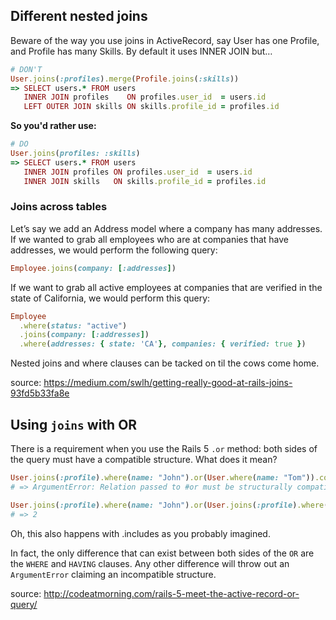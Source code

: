 ## Different nested joins
Beware of the way you use joins in ActiveRecord, say User has one Profile, and Profile has many Skills. By default it uses INNER JOIN but…

```ruby
# DON'T
User.joins(:profiles).merge(Profile.joins(:skills))
=> SELECT users.* FROM users 
   INNER JOIN profiles    ON profiles.user_id  = users.id
   LEFT OUTER JOIN skills ON skills.profile_id = profiles.id
```
**So you'd rather use:**

```ruby
# DO
User.joins(profiles: :skills)
=> SELECT users.* FROM users 
   INNER JOIN profiles ON profiles.user_id  = users.id
   INNER JOIN skills   ON skills.profile_id = profiles.id
```

### Joins across tables
Let’s say we add an Address model where a company has many addresses. If we wanted to grab all employees who are at companies that have addresses, we would perform the following query:
```ruby
Employee.joins(company: [:addresses])
```
If we want to grab all active employees at companies that are verified in the state of California, we would perform this query:
```ruby
Employee
  .where(status: "active")
  .joins(company: [:addresses])
  .where(addresses: { state: 'CA'}, companies: { verified: true })
```
Nested joins and where clauses can be tacked on til the cows come home.

source: https://medium.com/swlh/getting-really-good-at-rails-joins-93fd5b33fa8e

## Using ```joins``` with OR
There is a requirement when you use the Rails 5 ```.or``` method: both sides of the query must have a compatible structure. What does it mean?

```ruby
User.joins(:profile).where(name: "John").or(User.where(name: "Tom")).count
# => ArgumentError: Relation passed to #or must be structurally compatible. Incompatible values: [:joins]

User.joins(:profile).where(name: "John").or(User.joins(:profile).where(name: "Tom")).count
# => 2
```
Oh, this also happens with .includes as you probably imagined.

In fact, the only difference that can exist between both sides of the ```OR``` are the ```WHERE``` and ```HAVING``` clauses. Any other difference will throw out an ```ArgumentError``` claiming an incompatible structure.

source: http://codeatmorning.com/rails-5-meet-the-active-record-or-query/
